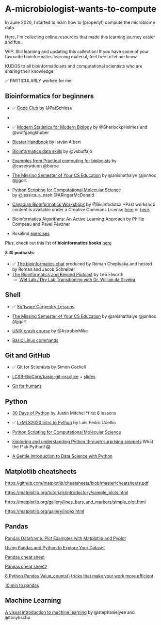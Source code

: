 # A-microbiologist-wants-to-compute

In June 2020, I started to learn how to (properly!) compute the microbiome data.

Here, I'm collecting online resources that made this learning journey easier and fun.

WIP: Still learning and updating this collection! If you have some of your favourite bioinformatics learning material, feel free to let me know.

KUDOS to all bioinformaticians and computational scientists who are sharing their knowledge!

✅ PARTICULARLY worked for me

## Bioinformatics for beginners

- ✅ [Code Club](https://riffomonas.org/code_club/) by @PatSchloss
- 
- ✅ [Modern Statistics for Modern Biology](https://www.huber.embl.de/msmb/) by @SherlockpHolmes and @wolfgangkhuber

- [Biostar Handbook](https://www.biostarhandbook.com/) by István Albert

- [Bioinformatics data skills](https://github.com/vsbuffalo/bds-files) by @vsbuffalo 

- [Examples from Practical computing for biologists](https://practicalcomputing.org/downloads.html) by @caseywdunn @beroe

- [The Missing Semester of Your CS Education](https://missing.csail.mit.edu/) by @anishathalye @jonhoo @jjgort

- [Python Scripting for Computational Molecular Science](https://education.molssi.org/python_scripting_cms/) by @jessica_a_nash @ARingerMcDonald

- [Canadian Bioinformatics Workshops](https://bioinformatics.ca/workshops/) by @Bioinfodotca *Past workshop content is available under a Creative Commons License [here](https://bioinformatics.ca/workshops/workshops-2018/) or [here](https://www.youtube.com/channel/UCKbkfKk65PZyRCzUwXOJung).

- [Bioinformatics Algorithms: An Active Learning Approach](https://www.youtube.com/c/bioinfalgorithms/playlists) by Phillip Compeau and Pavel Pevzner

- Rosalind [exercises](http://rosalind.info/problems/locations/)

Plus, check out this list of **bioinformatics books** [here](https://www.biostars.org/p/181/)

& 📻 **podcasts**:
- ✅ [The bioinformatics chat](https://bioinformatics.chat/) produced by Roman Cheplyaka and hosted by Roman and Jacob Schreiber
- [The Bioinformatics and Beyond Podcast](https://anchor.fm/bioinfopod/) by Leo Elworth
    * [Wet Lab / Dry Lab Transitioning with Dr. Willian da Silveira](https://anchor.fm/bioinfopod/episodes/Wet-Lab--Dry-Lab-Transitioning-with-Dr--Willian-da-Silveira-e10uukh)

## Shell

- ✅ [Software Carpentry Lessons](https://software-carpentry.org/lessons/)

- [The Missing Semester of Your CS Education](https://missing.csail.mit.edu/) by @anishathalye @jonhoo @jjgort

- [UNIX crash course](https://astrobiomike.github.io/unix/unix-intro) by @AstrobioMike

- [Basic Linux commands](https://www.reddit.com/r/linux/comments/b4khut/basic_linux_commands/)

## Git and GitHub

- ✅ [Git for Scientists](https://www.youtube.com/watch?v=40n7A705TAg) by Simon Cockell

- [LCSB-BioCore/basic-git-practice](https://github.com/LCSB-BioCore/basic-git-practice) + [slides](https://courses.lcsb.uni.lu/2021-03-18_basicGitTraining/stable/#/)

- [Git for humans](https://orchid00.github.io/git_for_humans/007_resources.html)

## Python

- [30 Days of Python](https://www.youtube.com/playlist?list=PLEsfXFp6DpzQjDBvhNy5YbaBx9j-ZsUe6) by Justin Mitchel *first 8 lessons

- ✅ [LxMLS2020 Intro to Python](https://www.youtube.com/watch?v=t3ipChpkYgc&list=PLam4sUtHYhYBPHSvRQrw8JVMRZgkEYLRn) by Luis Pedro Coelho 

- [Python Scripting for Computational Molecular Science](https://education.molssi.org/python_scripting_cms/)

- [Exploring and understanding Python through surprising snippets](https://github.com/satwikkansal/wtfpython) What the f*ck Python! 😱

- [A Gentle Introduction to Data Science with Python](https://github.com/um-dang/intro-python-16S-analysis)

## Matplotlib cheatsheets

https://github.com/matplotlib/cheatsheets/blob/master/cheatsheets.pdf

https://matplotlib.org/tutorials/introductory/sample_plots.html

https://matplotlib.org/gallery/lines_bars_and_markers/simple_plot.html

https://matplotlib.org/gallery/index.html

## Pandas

[Pandas Dataframe: Plot Examples with Matplotlib and Pyplot](https://queirozf.com/entries/pandas-dataframe-plot-examples-with-matplotlib-pyplot)

[Using Pandas and Python to Explore Your Dataset](https://realpython.com/pandas-python-explore-dataset/)

[Pandas cheat sheet](https://www.dataquest.io/blog/pandas-cheat-sheet/)

[Pandas cheat sheet2](https://datacamp-community-prod.s3.amazonaws.com/dbed353d-2757-4617-8206-8767ab379ab3)

[8 Python Pandas Value_counts() tricks that make your work more efficient](https://re-thought.com/pandas-value_counts/)

[10 min to pandas](https://pandas.pydata.org/pandas-docs/stable/user_guide/10min.html)


## Machine Learning

[A visual introduction to machine learning](http://www.r2d3.us/) by @stephaniejyee and @tonyhschu
 
